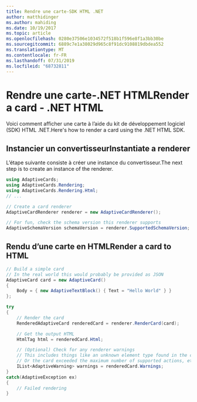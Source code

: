 ```yaml
---
title: Rendre une carte-SDK HTML .NET
author: matthidinger
ms.author: mahiding
ms.date: 10/19/2017
ms.topic: article
ms.openlocfilehash: 0280e37506e1034572f518b1f596e8f1a3bb30be
ms.sourcegitcommit: 6889c7e1a38029d965c8f91dc9108819dbdea552
ms.translationtype: MT
ms.contentlocale: fr-FR
ms.lasthandoff: 07/31/2019
ms.locfileid: "68732811"
---
```

# <a name="render-a-card---net-html"></a><span data-ttu-id="60669-102">Rendre une carte-.NET HTML</span><span class="sxs-lookup"><span data-stu-id="60669-102">Render a card - .NET HTML</span></span>

<span data-ttu-id="60669-103">Voici comment afficher une carte à l’aide du kit de développement logiciel (SDK) HTML .NET.</span><span class="sxs-lookup"><span data-stu-id="60669-103">Here's how to render a card using the .NET HTML SDK.</span></span>

## <a name="instantiate-a-renderer"></a><span data-ttu-id="60669-104">Instancier un convertisseur</span><span class="sxs-lookup"><span data-stu-id="60669-104">Instantiate a renderer</span></span>

<span data-ttu-id="60669-105">L’étape suivante consiste à créer une instance du convertisseur.</span><span class="sxs-lookup"><span data-stu-id="60669-105">The next step is to create an instance of the renderer.</span></span> 

```csharp
using AdaptiveCards;
using AdaptiveCards.Rendering;
using AdaptiveCards.Rendering.Html;
// ... 

// Create a card renderer
AdaptiveCardRenderer renderer = new AdaptiveCardRenderer();

// For fun, check the schema version this renderer supports
AdaptiveSchemaVersion schemaVersion = renderer.SupportedSchemaVersion; // 1.0
```

## <a name="render-a-card-to-html"></a><span data-ttu-id="60669-106">Rendu d’une carte en HTML</span><span class="sxs-lookup"><span data-stu-id="60669-106">Render a card to HTML</span></span>

```csharp
// Build a simple card
// In the real world this would probably be provided as JSON
AdaptiveCard card = new AdaptiveCard()
{
    Body = { new AdaptiveTextBlock() { Text = "Hello World" } }
};

try
{
    // Render the card
    RenderedAdaptiveCard renderedCard = renderer.RenderCard(card);

    // Get the output HTML 
    HtmlTag html = renderedCard.Html;

    // (Optional) Check for any renderer warnings
    // This includes things like an unknown element type found in the card
    // Or the card exceeded the maximum number of supported actions, etc
    IList<AdaptiveWarning> warnings = renderedCard.Warnings;
}
catch(AdaptiveException ex)
{
    // Failed rendering
}
```
